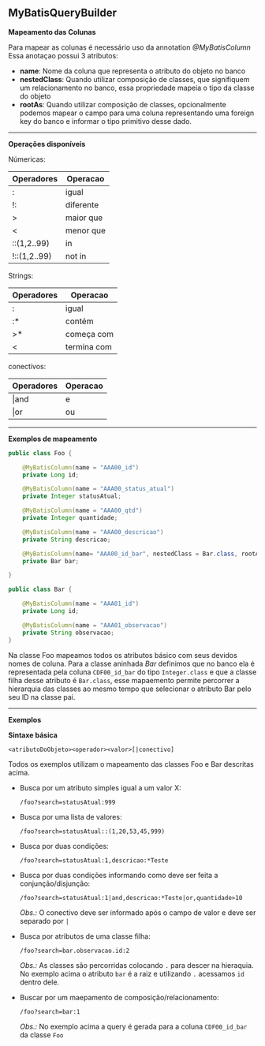 ## MyBatisQueryBuilder 

**Mapeamento das Colunas**

Para mapear as colunas é necessário uso da annotation *@MyBatisColumn*
Essa anotaçao possui 3 atributos:

* **name**: Nome da coluna que representa o atributo do objeto no banco
* **nestedClass**: Quando utilizar composição de classes, que signifiquem um relacionamento no banco, essa propriedade 
  mapeia o tipo da classe do objeto
* **rootAs**: Quando utilizar composição de classes, opcionalmente podemos mapear o campo para uma coluna representando uma 
  foreign key do banco e informar o tipo primitivo desse dado.
  
---
**Operações disponíveis**

Númericas:

| Operadores    |  Operacao     |
|---------------|---------------|
|     :         |   igual       |
|     !:        |   diferente   |
|     >         |   maior que   | 
|     <         |   menor que   |
| ::(1,2..99)   |       in      |
| !::(1,2..99)  |    not in     |

Strings:

| Operadores    |  Operacao     |
|---------------|---------------|
|     :         |   igual       |
|     :*        |   contém      |
|     >*        |   começa com  | 
|     <         |   termina com |

conectivos:

| Operadores   |  Operacao     |
|--------------|---------------|
|  &#124;and   |   e           |
|  &#124;or    |  ou           |


----
**Exemplos de mapeamento**

```java
public class Foo {

    @MyBatisColumn(name = "AAA00_id")
    private Long id;

    @MyBatisColumn(name = "AAA00_status_atual")
    private Integer statusAtual;

    @MyBatisColumn(name = "AAA00_qtd")
    private Integer quantidade;

    @MyBatisColumn(name = "AAA00_descricao")
    private String descricao;

    @MyBatisColumn(name= "AAA00_id_bar", nestedClass = Bar.class, rootAs = Long.class)
    private Bar bar;

}
```
```java
public class Bar {

    @MyBatisColumn(name = "AAA01_id")
    private Long id;

    @MyBatisColumn(name = "AAA01_observacao")
    private String observacao;
}
```

Na classe Foo mapeamos todos os atributos básico com seus devidos nomes de coluna. Para a classe aninhada *Bar* definimos
que no banco ela é representada pela coluna `CDF00_id_bar` do tipo `Integer.class` e que a classe filha desse atributo é
`Bar.class`, esse mapaemento permite percorrer a hierarquia das classes ao mesmo tempo que selecionar o atributo Bar pelo 
seu ID na classe pai.

---
**Exemplos**

**Sintaxe básica** 

    <atributoDoObjeto><operador><valor>[|conectivo]

Todos os exemplos utilizam o mapeamento das classes Foo e Bar descritas acima.

* Busca por um atributo simples igual a um valor X:

    `/foo?search=statusAtual:999`


* Busca por uma lista de valores:

    `/foo?search=statusAtual::(1,20,53,45,999)`


* Busca por duas condições:

  `/foo?search=statusAtual:1,descricao:*Teste`


* Busca por duas condições informando como deve ser feita a conjunção/disjunção:

  `/foo?search=statusAtual:1|and,descricao:*Teste|or,quantidade>10`
  
    *Obs.:* O conectivo deve ser informado após o campo de valor e deve ser separado por `|`


* Busca por atributos de uma classe filha:

    `/foo?search=bar.observacao.id:2`

    *Obs.:* As classes são percorridas colocando `.` para descer na hieraquia. No exemplo acima o atributo `bar` é a raiz e
utilizando `.` acessamos `id` dentro dele.


* Buscar por um maepamento de composição/relacionamento:

    `/foo?search=bar:1`

    *Obs.:* No exemplo acima a query é gerada para a coluna `CDF00_id_bar` da classe `Foo`
